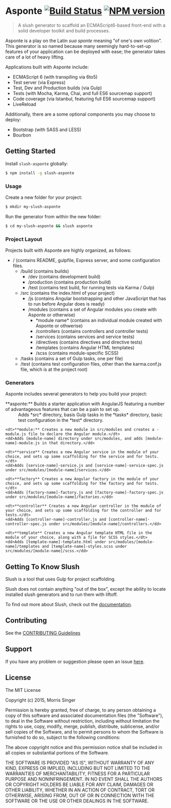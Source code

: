 # Asponte [![Build Status](https://secure.travis-ci.org/morrissinger/slush-asponte.png?branch=master)](https://travis-ci.org/morrissinger/slush-asponte) [![NPM version](https://badge-me.herokuapp.com/api/npm/slush-asponte.png)](http://badges.enytc.com/for/npm/slush-asponte)

> A slush generator to scaffold an ECMAScript6-based front-end with a solid developer toolkit and build processes.

Asponte is a play on the Latin *sua sponte* meaning "of one's own volition". This generator is so named because many
seemingly hard-to-set-up features of your application can be deployed with ease; the generator takes care of a lot
of heavy lifting.

Applications built with Asponte include:
  * ECMAScript 6 (with transpiling via 6to5)
  * Test server (via Express)
  * Test, Dev and Production builds (via Gulp)
  * Tests (with Mocha, Karma, Chai, and full ES6 sourcemap support)
  * Code coverage (via Istanbul, featuring full ES6 sourcemap support)
  * LiveReload

Additionally, there are a some optional components you may choose to deploy:
  * Bootstrap (with SASS and LESS)
  * Bourbon

## Getting Started

Install `slush-asponte` globally:

```bash
$ npm install -g slush-asponte
```

### Usage

Create a new folder for your project:

```bash
$ mkdir my-slush-asponte
```

Run the generator from within the new folder:

```bash
$ cd my-slush-asponte && slush asponte
```

### Project Layout
Projects built with Asponte are highly organized, as follows:

<ul>
  <li>/ (contains README, gulpfile, Express server, and some configuration files.
    <ul>
      <li>/build (contains builds)
        <ul>
          <li>/dev (contains development build)</li>
          <li>/production (contains production build)</li>
          <li>/test (contains test build, for running tests via Karma / Gulp)</li>
        </ul>
      <li>/src (contains the index.html of your project)
        <ul>
          <li>/js (contains Angular bootstrapping and other JavaScript that has to run before Angular does is ready)</li>
          <li>/modules (contains a set of Angular modules you create with Asponte or otherwise)
            <ul>
	          <li>*module name* (contains an individual module created with Asponte or othwerise)</li>
	          <li>/controllers (contains controllers and controller tests)</li>
	          <li>/services (contains services and service tests)</li>
	          <li>/directives (contains directives and directive tests)</li>
	          <li>/templates (contains Angular HTML templates)</li>
	          <li>/scss (contains module-specific SCSS)</li>
            </ul>
          </li>
        </ul>
      </li>
      <li>/tasks (contains a set of Gulp tasks, one per file)</li>
      <li>/test (contains test configuration files, other than the karma.conf.js file, which is at the project root)</li>
    </ul>
  </li>
</ul>

### Generators
Asponte includes several generators to help you build your project:
<dl>
	<dt>**asponte:** Builds a starter application with AngularJS featuring a number of advantageous features that can be a pain to set up.</dt>
	<dd>Adds *src* directory, basis Gulp tasks in the *tasks* directory, basic test configuration in the *test* directory.</dd>

	<dt>**module:** Creates a new module in src/modules and creates a -module.js file to declare the Angular module.</dt>
	<dd>Adds [module-name] directory under src/modules, and adds [module-name]-module.js in that directory.</dd>

	<dt>**service** Creates a new Angular service in the module of your choice, and sets up some scaffolding for the service and for tests.</dt>
	<dd>Adds [service-name]-service.js and [service-name]-service-spec.js under src/modules/[module-name]/services.</dd>

	<dt>**factory** Creates a new Angular factory in the module of your choice, and sets up some scaffolding for the factory and for tests.</dt>
	<dd>Adds [factory-name]-factory.js and [factory-name]-factory-spec.js under src/modules/[module-name]/factories.</dd>

	<dt>**controller** Creates a new Angular controller in the module of your choice, and sets up some scaffolding for the controller and for tests.</dt>
	<dd>Adds [controller-name]-controller.js and [controller-name]-controller-spec.js under src/modules/[module-name]/controllers.</dd>

	<dt>**template** Creates a new Angular template HTML file in the module of your choice, along with a file for SCSS styles.</dt>
	<dd>Adds [template-name]-template.html under src/modules/[module-name]/templates and [template-name]-styles.scss under src/modules/[module-name]/scss.</dd>
</dl>


## Getting To Know Slush

Slush is a tool that uses Gulp for project scaffolding.

Slush does not contain anything "out of the box", except the ability to locate installed slush generators and to run them with liftoff.

To find out more about Slush, check out the [documentation](https://github.com/klei/slush).

## Contributing

See the [CONTRIBUTING Guidelines](https://github.com/morrissinger/slush-asponte/blob/master/CONTRIBUTING.md)

## Support
If you have any problem or suggestion please open an issue [here](https://github.com/morrissinger/slush-asponte/issues).

## License 

The MIT License

Copyright (c) 2015, Morris Singer

Permission is hereby granted, free of charge, to any person
obtaining a copy of this software and associated documentation
files (the "Software"), to deal in the Software without
restriction, including without limitation the rights to use,
copy, modify, merge, publish, distribute, sublicense, and/or sell
copies of the Software, and to permit persons to whom the
Software is furnished to do so, subject to the following
conditions:

The above copyright notice and this permission notice shall be
included in all copies or substantial portions of the Software.

THE SOFTWARE IS PROVIDED "AS IS", WITHOUT WARRANTY OF ANY KIND,
EXPRESS OR IMPLIED, INCLUDING BUT NOT LIMITED TO THE WARRANTIES
OF MERCHANTABILITY, FITNESS FOR A PARTICULAR PURPOSE AND
NONINFRINGEMENT. IN NO EVENT SHALL THE AUTHORS OR COPYRIGHT
HOLDERS BE LIABLE FOR ANY CLAIM, DAMAGES OR OTHER LIABILITY,
WHETHER IN AN ACTION OF CONTRACT, TORT OR OTHERWISE, ARISING
FROM, OUT OF OR IN CONNECTION WITH THE SOFTWARE OR THE USE OR
OTHER DEALINGS IN THE SOFTWARE.

